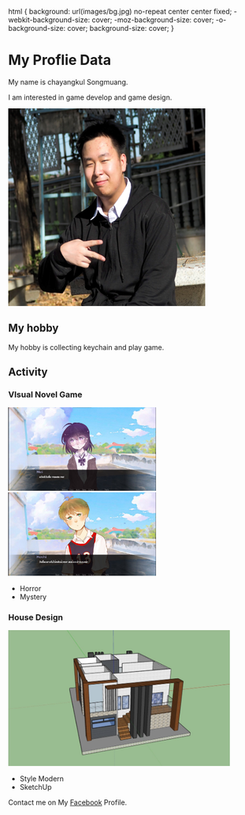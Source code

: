 html { 
  background: url(images/bg.jpg) no-repeat center center fixed; 
   -webkit-background-size: cover;
  -moz-background-size: cover;
  -o-background-size: cover;
  background-size: cover;
}
# My Proflie Data

My name is chayangkul Songmuang.

I am interested in game develop and game design.

<img src="/Images/ProfliePicture.JPG" width="400" height="400">


## My hobby

My hobby is collecting keychain and play game.

## Activity
### VIsual Novel Game

<p float="left">
  <img src="/Images/VN.jpeg" width="300" />
  <img src="/Images/VN2.jpeg" width="300" />
</p>

- Horror
- Mystery

### House Design

<img src="/Images/HD.png" width="450" height="275">

- Style Modern
- SketchUp

Contact me on My [Facebook](https://www.facebook.com/chayangkul.songmuang/) Profile.
